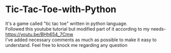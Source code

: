 # Tic-Tac-Toe-with-Python
It's a game called "tic tac toe" written in python language. <br>
Followed this youtube tutorial but modified part of it according to my needs- https://youtu.be/BHh654_7Cmw
<br>I've added necessary comments as much as possible to make it easy to understand. Feel free to knock me regarding any question
